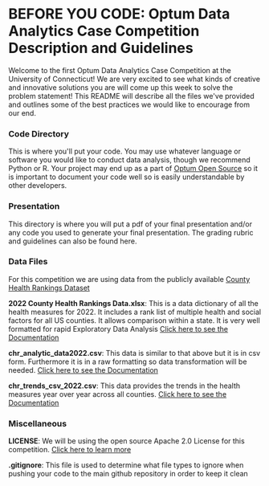 # BEFORE YOU CODE: Optum Data Analytics Case Competition Description and Guidelines

Welcome to the first Optum Data Analytics Case Competition at the University of Connecticut! 
We are very excited to see what kinds of creative and innovative solutions you are will come up this week to solve the problem statement!
This README will describe all the files we've provided and outlines some of the best practices we would like to encourage from our end.

### Code Directory
This is where you'll put your code. You may use whatever language or software you would like to conduct data analysis, though we recommend Python or R. Your project may end up as a part of [Optum Open Source](https://opensource.optum.com/) so it is important to document your code well so is easily understandable by other developers.

### Presentation
This directory is where you will put a pdf of your final presentation and/or any code you used to generate your final presentation. The grading rubric and guidelines can also be found here.

### Data Files
For this competition we are using data from the publicly available [County Health Rankings Dataset]()

**2022 County Health Rankings Data.xlsx**: This is a data dictionary of all the health measures for 2022. It includes a rank list of multiple health and social factors for all US counties. It allows comparison within a state. It is very well formatted for rapid Exploratory Data Analysis [Click here to see the Documentation](https://www.countyhealthrankings.org/sites/default/files/media/document/DataDictionary_2022.pdf)

**chr_analytic_data2022.csv**: This data is similar to that above but it is in csv form. Furthermore it is in a raw formatting so data transformation will be needed. [Click here to see the Documentation](https://www.countyhealthrankings.org/explore-health-rankings/rankings-data-documentation#:~:text=2022%20CHR%20CSV/SAS%20Analytic%20Data%20Documentation)

**chr_trends_csv_2022.csv**: This data provides the trends in the health measures year over year across all counties. [Click here to see the Documentation](https://www.countyhealthrankings.org/explore-health-rankings/rankings-data-documentation#:~:text=2021%20CHR%20Trends%20Data%20Documentation)

### Miscellaneous  
**LICENSE**: We will be using the open source Apache 2.0 License for this competition. [Click here to learn more](https://choosealicense.com/licenses/apache-2.0/)

**.gitignore**: This file is used to determine what file types to ignore when pushing your code to the main github repository in order to keep it clean
